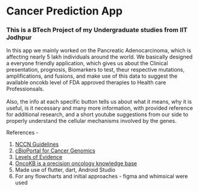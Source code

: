 # Cancer Prediction App

### This is a BTech Project of my Undergraduate studies from IIT Jodhpur
In this app we mainly worked on the Pancreatic Adenocarcinoma, which is affecting nearly 5 lakh individuals around the world. We basically designed a everyone friendly application, which gives us about the Clinical presentation, prognosis, Biomarkers to test, theur respective mutations, amplifications, and fusions, and make use of this data to suggest the available oncokb level of FDA approved therapies to Health care Professionsals.<br><br>
Also, the info at each specific button tells us about what it means, why it is useful, is it necessary and many more information, with provided reference for additional research, and a short youtube suggestions from our side to properly understand the cellular mechanisms involved by the genes.

References - 
1) <a href="https://www.nccn.org/professionals/physician_gls/pdf/pancreatic.pdf" target="_blank">NCCN Guidelines</a>
2) <a href="https://cbioportal.org/" target="_blank">cBioPortal for Cancer Genomics</a>
3) <a href="https://www.oncokb.org/content/files/levelOfEvidence/V2/LevelsOfEvidence.pdf" target="_blank">Levels of Evidence</a>
4) <a href="https://www.oncokb.org/" target="_blank"> OncoKB is a precision oncology knowledge base </a>
4) Made use of flutter, dart, Android Studio
5) For any flowcharts and initial approaches - figma and whimsical were used

